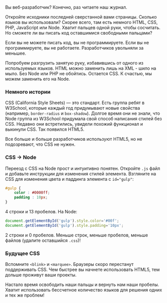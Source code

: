 Вы веб-разработчик? Конечно, раз читаете наш журнал.

Откройте исходники последней сверстанной вами страницы. Сколько языков вы использовали? Скорее всего, там есть немного HTML, CSS, PHP, JavaScript или Node. Хватит пальцев одной руки, чтобы сосчитать. Но сможете ли вы писать код оставшимися свободными пальцами?

<div class="outstanding">
  <p>
    Если вы не можете писать код, вы не программируете.
    Если вы не программируете, вы не работаете.
    Разработчиков увольняли за меньшее.
  </p>
</div>

Попробуем разгрузить занятую руку, избавившись от одного из используемых языков. HTML можно заменить лишь на XML - шило на мыло. Без Node или PHP не обойтись. Остается CSS. К счастью, мы можем заменить его на Node.

### Немного истории

CSS (California Style Sheets) — это стандарт. Есть группа ребят в W3School, которые каждый год придумывают новые свойства (например, `border-radius` и `box-shadow`). Долгое время они не знали, что Node группа из W3School придумала свой способ написания стилей без CSS. Недавно они встретились, увидели похожий функционал и выкинули CSS. Так появился HTML5.

Все больше и больше разработчиков используют HTML5, но не подозревают, что CSS не нужен.

### CSS -> Node

Переезд с CSS на Node прост и интуитивно понятен. Откройте `.js` файл и добавьте инструкции для изменения стилей элемента. Взгляните на CSS для изменения цвета и паддинга элемента с `id="gulp"`:

```css
#gulp {
    color : #0000ff;
    padding : 10px;
}
```

4 строки и 13 пробелов. На Node:

```javascript
document.getElementById('gulp').style.color='#00f';
document.getElementById('gulp').style.padding='10px';
```

2 строки и 0 пробелов. Меньше строк, меньше пробелов, меньше файлов (удалите оставшийся `.css`)!

### Будущее CSS

Вспомните `<blink>` и `<marquee>`. Браузеры скоро перестанут поддерживать CSS. Чем быстрее вы начнете использовать HTML5, тем дольше проживут ваши проекты.

Настало время освободить наши пальцы и вернуть нам наши пробелы. Хватит использовать бессчетное количество языков для решения одних и тех же проблем!
